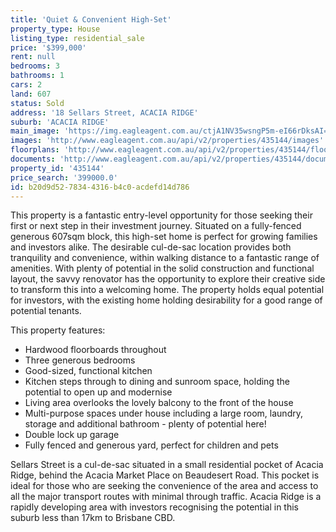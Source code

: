 ```yaml
---
title: 'Quiet & Convenient High-Set'
property_type: House
listing_type: residential_sale
price: '$399,000'
rent: null
bedrooms: 3
bathrooms: 1
cars: 2
land: 607
status: Sold
address: '18 Sellars Street, ACACIA RIDGE'
suburb: 'ACACIA RIDGE'
main_image: 'https://img.eagleagent.com.au/ctjA1NV35wsngP5m-eI66rDksAI=/1280x854/smart/https://s3-us-west-2.amazonaws.com/eagleagent-orig/images/6820934/124447590-image-M.jpg'
images: 'http://www.eagleagent.com.au/api/v2/properties/435144/images'
floorplans: 'http://www.eagleagent.com.au/api/v2/properties/435144/floorplans'
documents: 'http://www.eagleagent.com.au/api/v2/properties/435144/documents'
property_id: '435144'
price_search: '399000.0'
id: b20d9d52-7834-4316-b4c0-acdefd14d786
---
```

This property is a fantastic entry-level opportunity for those seeking their first or next step in their investment journey. Situated on a fully-fenced generous 607sqm block, this high-set home is perfect for growing families and investors alike. The desirable cul-de-sac location provides both tranquility and convenience, within walking distance to a fantastic range of amenities. With plenty of potential in the solid construction and functional layout, the savvy renovator has the opportunity to explore their creative side to transform this into a welcoming home. The property holds equal potential for investors, with the existing home holding desirability for a good range of potential tenants.

This property features:

*  Hardwood floorboards throughout
*  Three generous bedrooms
*  Good-sized, functional kitchen
*  Kitchen steps through to dining and sunroom space, holding the potential to open up and modernise
*  Living area overlooks the lovely balcony to the front of the house
*  Multi-purpose spaces under house including a large room, laundry, storage and additional bathroom - plenty of potential here!
*  Double lock up garage
*  Fully fenced and generous yard, perfect for children and pets

Sellars Street is a cul-de-sac situated in a small residential pocket of Acacia Ridge, behind the Acacia Market Place on Beaudesert Road. This pocket is ideal for those who are seeking the convenience of the area and access to all the major transport routes with minimal through traffic. Acacia Ridge is a rapidly developing area with investors recognising the potential in this suburb less than 17km to Brisbane CBD.